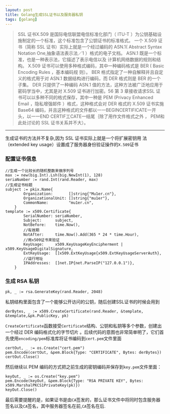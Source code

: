 ```yaml
---
layout: post
title: Golang生成SSL证书以及服务器私钥
tags: [golang]
---
```


> SSL 证书X.509 是国际电信联盟电信标准化部门（ ITU-T ）为公钥基础设施制定的一个标准，这个标准包含了公钥证书的标准格式。
一个 X.509 证书（简称 SSL 证书）实际上就是一个经过编码的 ASN.1( Abstract Syntax Notation One,抽象语法表示法／1 ）格式的电子文档。 ASN.1 既是一个标准，也是一种表示法，它描述了表示电信以及
计算机网络数据的规则和结构。
X.509 证书可以使用多种格式编码，其中一种编码格式是 BER ( Basic Encoding Rules ，基本编码规
则）。 BER 格式指定了一种自解释并且自定义的格式用于对 ASN.1 数据结构进行编码，而 DER 格式则是
BER 的一个子集。 DER 只提供了一种编码 ASN.1 值的方法，这种方法被广泛地应用于密码学当中，尤其是对 X.509 证书进行加密。56 第 3 章接收请求SSL 证书可以以多种不同的格式保存，其中一种是 PEM (Privacy Enhanced Email ，隐私增强邮件 ）格式，这种格式会对 DER 格式的 X.509 证书实施Base64 编码，并且这种格式的文件都以一一BEGINCERTIFICATE一开头，以一一END CERTIF工CATE一结尾｛除了用作文件格式之外 ， PEM和此处讨论的 SSL 证书关系并不大）。

----


生成证书的方法并不复杂,因为 SSL 证书实际上就是一个将扩展密钥用
法（extended key usage）设置成了服务器身份验证操作的`X.509`证书
### 配置证书信息
```
//生成一个比较长的随机整数来做序列号
max := new(big.Int).Lsh(big.NewInt(1), 128)
seriaNumber := rand.Int(rand.Reader, max)
//生成证书标题
subject := pkix.Name{
		Organization:       []string{"Mu1er.cn"},
		OrganizationalUnit: []string{"mu1er"},
		CommonName:         "mu1er.cn",
	}
template := x509.Certificate{
		SerialNumber: seriaNumber,
		Subject:      subject,
		NotBefore:    time.Now(),
        //有效期
		NotAfter:     time.Now().Add(365 * 24 * time.Hour),
        //用x509证书来验证
		KeyUsage:     x509.KeyUsageKeyEncipherment | x509.KeyUsageDigitalSignature,
		ExtKeyUsage:  []x509.ExtKeyUsage{x509.ExtKeyUsageServerAuth},
        //运行地址
		IPAddresses:  []net.IP{net.ParseIP("127.0.0.1")},
	}
```
### 生成 RSA 私钥
```
pk, _ := rsa.GenerateKey(rand.Reader, 2048)
```
私钥结构里面包含了一个能够公开访问的公钥，随后创建SSL证书的时候会用到
```
derBytes, _ := x509.CreateCertificate(rand.Reader, &template, &template,&pk.PublicKey, pk)
```
`CreateCertificate`函数接受`Certificate`结构、公钥和私钥等多个参数，创建出一个经过 DER 编码格式化的字节切片 。后续代码的意图也非常简单明了，它们首先使用`encoding/pem`标准库将证书编码到`cert.pem`文件里面
```
certOut, _ := os.Create("cert.pem")
pem.Encode(certOut, &pem.Block{Type: "CERTIFICATE", Bytes: derBytes})
certOut.Close()
```

然后继续以 PEM 编码的方式把之前生成的密钥编码并保存到`key.pem`文件里面：
```
keyOut, _ := os.Create("key.pem")
pem.Encode(keyOut, &pem.Block{Type: "RSA PRIVATE KEY", Bytes: x509.MarshalPKCS1PrivateKey(pk)})
keyOut.Close()
```
最后需要提醒的是，如果证书是由`CA`签发的，那么证书文件中将同时包含服务器签名以及`CA`签名，其中服务器签名在前,`CA`签名在后.




